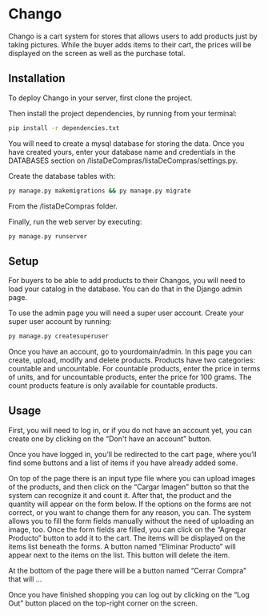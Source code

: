 # Chango
Chango is a cart system for stores that allows users to add products just by taking pictures. While the buyer adds items to their cart, the prices will be displayed on the screen as well as the purchase total.

## Installation

To deploy Chango in your server, first clone the project.

Then install the project dependencies, by running from your terminal:
```bash
pip install -r dependencies.txt
```

You will need to create a mysql database for storing the data. Once you have created yours, enter your database name and credentials in the DATABASES section on /listaDeCompras/listaDeCompras/settings.py.

Create the database tables with:
```bash
py manage.py makemigrations && py manage.py migrate
```
From the /listaDeCompras folder.

Finally, run the web server by executing:
```bash
py manage.py runserver
```

## Setup
For buyers to be able to add products to their Changos, you will need to load your catalog in the database. You can do that in the Django admin page.

To use the admin page you will need a super user account. Create your super user account by running:
```bash
py manage.py createsuperuser
```

Once you have an account, go to yourdomain/admin. In this page you can create, upload, modify and delete products. Products have two categories: countable and uncountable. For countable products, enter the price in terms of units, and for uncountable products, enter the price for 100 grams. The count products feature is only available for countable products.

## Usage
First, you will need to log in, or if you do not have an account yet, you can create one by clicking on the “Don't have an account” button.

Once you have logged in, you’ll be redirected to the cart page, where you’ll find some buttons and a list of items if you have already added some.

On top of the page there is an input type file where you can upload images of the products, and then click on the “Cargar Imagen” button so that the system can recognize it and count it. After that, the product and the quantity will appear on the form below. If the options on the forms are not correct, or you want to change them for any reason, you can. The system allows you to fill the form fields manually without the need of uploading an image, too. Once the form fields are filled, you can click on the “Agregar Producto” button to add it to the cart.
The items will be displayed on the items list beneath the forms. A button named “Eliminar Producto” will appear next to the items on the list. This button will delete the item.

At the bottom of the page there will be a button named “Cerrar Compra” that will …

Once you have finished shopping you can log out by clicking on the “Log Out” button placed on the top-right corner on the screen.

